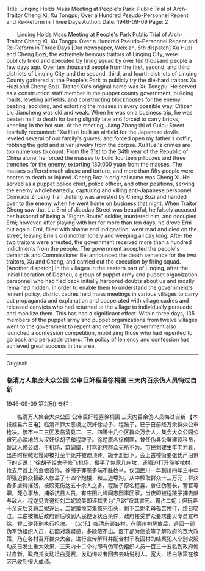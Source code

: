 Title: Linqing Holds Mass Meeting at People's Park: Public Trial of Arch-Traitor Cheng Xi, Xu Tongpu; Over a Hundred Pseudo-Personnel Repent and Re-Reform in Three Days
Author:
Date: 1946-09-09
Page: 2

　　Linqing Holds Mass Meeting at People's Park
    Public Trial of Arch-Traitor Cheng Xi, Xu Tongpu
    Over a Hundred Pseudo-Personnel Repent and Re-Reform in Three Days
    [Our newspaper, Weixian, 6th dispatch] Xu Huzi and Cheng Bozi, the extremely heinous traitors of Linqing City, were publicly tried and executed by firing squad by over ten thousand people a few days ago. Over ten thousand people from the first, second, and third districts of Linqing City and the second, third, and fourth districts of Linqing County gathered at the People's Park to publicly try the die-hard traitors Xu Huzi and Cheng Bozi. Traitor Xu's original name was Xu Tongpu. He served as a construction staff member in the puppet county government, building roads, leveling airfields, and constructing blockhouses for the enemy, beating, scolding, and extorting the masses in every possible way. Citizen Liu Jiansheng was old and weak. When he was on a business trip, he was beaten half to death for being slightly late and forced to carry bricks, kneeling in the hot sun. At the meeting, Jiang Zhangshi of Gulou Street tearfully recounted: "Xu Huzi built an airfield for the Japanese devils, leveled several of our family's graves, and forced open my father's coffin, robbing the gold and silver jewelry from the corpse. Xu Huzi's crimes are too numerous to count. From the 31st to the 34th year of the Republic of China alone, he forced the masses to build fourteen pillboxes and three trenches for the enemy, extorting 130,000 yuan from the masses. The masses suffered much abuse and torture, and more than fifty people were beaten to death or injured. Cheng Bozi's original name was Cheng Xi. He served as a puppet police chief, police officer, and other positions, serving the enemy wholeheartedly, capturing and killing anti-Japanese personnel. Comrade Zhuang Tian Jiufeng was arrested by Cheng Bozi and handed over to the enemy when he went home on business that night. When Traitor Cheng saw that Liu Erni of Jiaodao Street was beautiful, he falsely accused her husband of being a "Eighth Route" soldier, murdered him, and occupied Erni; however, after playing with her for more than ten days, he drove Erni out again. Erni, filled with shame and indignation, went mad and died on the street, leaving Erni's old mother lonely and weeping all day long. After the two traitors were arrested, the government received more than a hundred indictments from the people. The government accepted the people's demands and Commissioner Bei announced the death sentence for the two traitors, Xu and Cheng, and carried out the execution by firing squad.
    [Another dispatch] In the villages in the eastern part of Linqing, after the initial liberation of Dezhou, a group of puppet army and puppet organization personnel who had fled back initially harbored doubts about us and mostly remained hidden. In order to enable them to understand the government's lenient policy, district cadres held mass meetings in various villages to carry out propaganda and explanation and cooperated with village cadres and released convicts who had returned to the village to individually persuade and mobilize them. This has had a significant effect. Within three days, 135 members of the puppet army and puppet organizations from twelve villages went to the government to repent and reform. The government also launched a confession competition, mobilizing those who had repented to go back and persuade others. The policy of leniency and confession has achieved great success in the area.



<hr /> 

Original: 


### 临清万人集会大众公园  公审巨奸程喜徐桐圃  三天内百余伪人员悔过自新

1946-09-09
第2版()
专栏：

　　临清万人集会大众公园
    公审巨奸程喜徐桐圃
    三天内百余伪人员悔过自新
    【本报威县六日电】临清市罪大恶极之汉奸徐胡子、程跛子，已于日前经万余群众公审枪决。该市一二三区及临清县二、三、四等十几个区群众万余人，集会大众公园公审死心踏地的大汉奸徐胡子和程跛子。徐逆原名徐桐圃，曾任伪县公署建设科员，替敌人修公路，平机场，筑碉堡，打骂讹榨群众无所不为。市民刘建生年老力衰，出差时稍微迟慢即被打至半死并被迫顶砖，跪于烈日下。会上古楼街姜张氏声泪俱下的诉说：“徐胡子给鬼子修飞机场，掘平了俺家几座坟，还强迫打开俺爹棺材，抢去尸首上的金银首饰。徐胡子罪恶多端不胜枚举，仅国民卅一年到卅四年三中年即强迫群众替敌人修盖了十四个炮楼，和三道壕沟，从中榨取群众十三万元；群众备多虐待摧残，被殴死伤达五十余人之多。程跛子原名程喜，曾任伪警长，警官等职，死心事敌，捕杀抗日人员，有庄田九峰同志因事回家，当夜即被程跛子捕去献与敌人。程逆见夹道街刘二妮貌美即诬其夫为“八路”将其害死、霸占二妮；但玩弄十余天后又将二妮逐出，二妮羞愤交集疯死街头，剩下二妮老母孤苦伶仃，终日啼泣。二逆被捕后政府前后收到人民控诉状百余件，政府接受群众要求由贝专员宣布徐、程二逆死刑执行枪决。
    【又讯】临清东部各村，在德州初解放后，逃回一部伪军伪组织人员，初因对我疑惑，多隐蔽不出。区干部为使彼等了解政府的宽大政策，乃在各村召开群众大会，进行宣传解释并配合村干及回村的结案犯人个别说服动员已发生重大效果，三天内十二个村即有伪军伪组织人员一百三十五名到政府悔过自新。政府并发动坦白竞赛，发动悔过者回去去劝说别人。宽大、坦白政策在该区已收到很大成绩。
